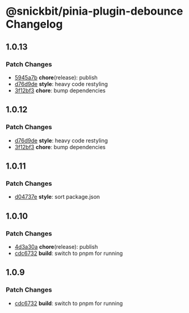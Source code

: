 # @snickbit/pinia-plugin-debounce Changelog

## 1.0.13

### Patch Changes

- [5945a7b](https://github.com/snickbit/pinia/commit/5945a7b) **chore**(release):  publish
- [d76d9de](https://github.com/snickbit/pinia/commit/d76d9de) **style**:  heavy code restyling
- [3f12bf3](https://github.com/snickbit/pinia/commit/3f12bf3) **chore**:  bump dependencies

## 1.0.12

### Patch Changes

- [d76d9de](https://github.com/snickbit/pinia/commit/d76d9de) **style**:  heavy code restyling
- [3f12bf3](https://github.com/snickbit/pinia/commit/3f12bf3) **chore**:  bump dependencies

## 1.0.11

### Patch Changes

- [d04737e](https://github.com/snickbit/pinia/commit/d04737e) **style**:  sort package.json

## 1.0.10

### Patch Changes

- [4d3a30a](https://github.com/snickbit/pinia/commit/4d3a30a) **chore**(release):  publish
- [cdc6732](https://github.com/snickbit/pinia/commit/cdc6732) **build**:  switch to pnpm for running

## 1.0.9

### Patch Changes

- [cdc6732](https://github.com/snickbit/pinia/commit/cdc6732) **build**:  switch to pnpm for running

